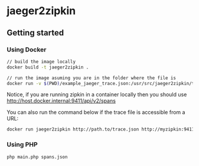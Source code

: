 # jaeger2zipkin

## Getting started

### Using Docker

```bash
// build the image locally
docker build -t jaeger2zipkin .

// run the image asuming you are in the folder where the file is
docker run -v $(PWD)/example_jaeger_trace.json:/usr/src/jaeger2zipkin/trace.json jaeger2zipkin trace.json http://myzipkin:9411/api/v2/spans
```

Notice, if you are running zipkin in a container locally then you should use http://host.docker.internal:9411/api/v2/spans

You can also run the command below if the trace file is accessible from a URL:

```bash
docker run jaeger2zipkin http://path.to/trace.json http://myzipkin:9411/api/v2/spans
```

### Using PHP

```bash
php main.php spans.json
```
